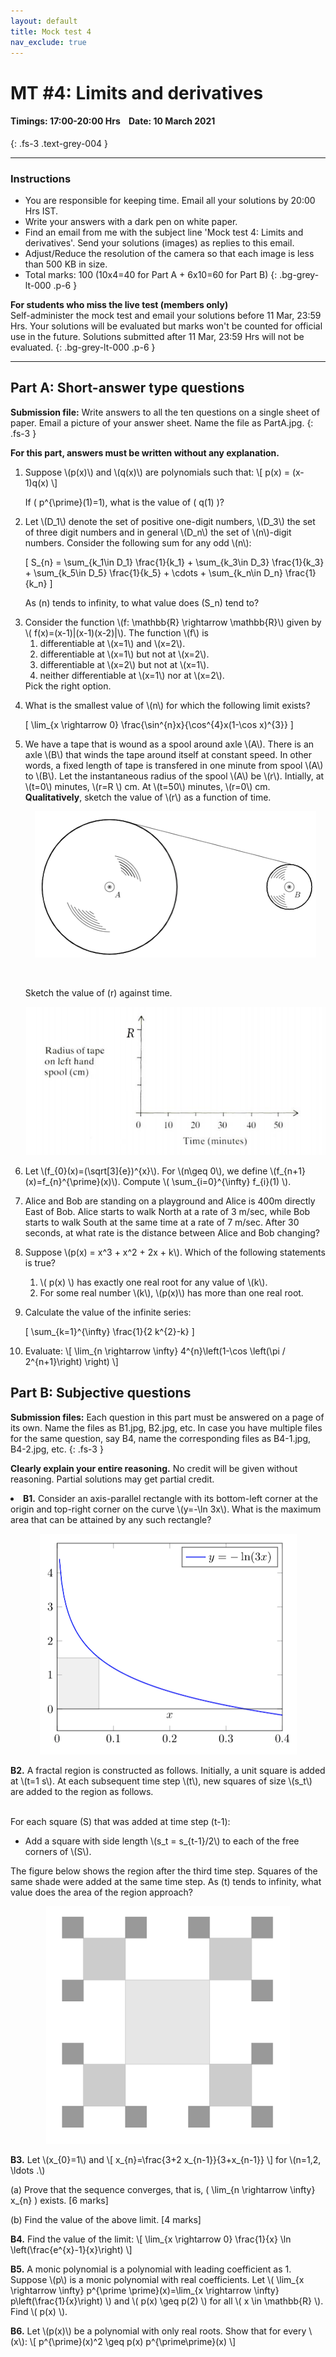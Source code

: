 ```yaml
---
layout: default
title: Mock test 4
nav_exclude: true
---
```



#  MT #4: Limits and derivatives
#### Timings: 17:00-20:00 Hrs &nbsp;&nbsp;  Date: 10 March 2021
{: .fs-3 .text-grey-004 }

---

### Instructions

- You are responsible for keeping time. Email all your solutions by 20:00 Hrs IST.
- Write your answers with a dark pen on white paper.
- Find an email from me with the subject line 'Mock test 4: Limits and derivatives'. Send your solutions (images) as replies to this email.
- Adjust/Reduce the resolution of the camera so that each image is less than 500 KB in size.
- Total marks: 100 (10x4=40 for Part A + 6x10=60 for Part B)
{: .bg-grey-lt-000 .p-6 }


**For students who miss the live test (members only)**<br>
Self-administer the mock test and email your solutions before 11 Mar, 23:59 Hrs. Your solutions will be evaluated
but marks won't be counted for official use in the future. Solutions submitted after 11 Mar, 23:59 Hrs will not be evaluated.
{: .bg-grey-lt-000 .p-6 }


---




## Part A: Short-answer type questions

**Submission file:** Write answers to all the ten questions on a single sheet of paper. Email a picture of your answer sheet. Name the file as PartA.jpg.
{: .fs-3 }

**For this part, answers must be written without any explanation.**



<ol>


<p>
<li>
Suppose \(p(x)\) and \(q(x)\) are polynomials such that:
\[ p(x) = (x-1)q(x) \]

If \( p^{\prime}(1)=1\), what is the value of \( q(1) \)?
</li>
</p>



<p>
<li>Let \(D_1\) denote the set of positive one-digit numbers, \(D_3\) the set of three digit numbers and in general \(D_n\) the set of \(n\)-digit numbers.
Consider the following sum for any odd \(n\):

\[ S_{n} = \sum_{k_1\in D_1} \frac{1}{k_1} + \sum_{k_3\in D_3} \frac{1}{k_3} + \sum_{k_5\in D_5} \frac{1}{k_5} + \cdots + \sum_{k_n\in D_n} \frac{1}{k_n} \]

As \(n\) tends to infinity, to what value does \(S_n\) tend to?


</li>
</p>




<p>
<li>
Consider the function \(f: \mathbb{R} \rightarrow \mathbb{R}\) given by \( f(x)=(x-1)|(x-1)(x-2)|\). The function \(f\) is
<ol>
<li> differentiable at \(x=1\) and \(x=2\).</li>
<li> differentiable at \(x=1\) but not at \(x=2\).</li>
<li> differentiable at \(x=2\) but not at \(x=1\).</li>
<li> neither differentiable at \(x=1\) nor at \(x=2\).</li>
</ol>
</li>
Pick the right option.
</p>



<p>
<li>What is the smallest value of \(n\) for which the following limit exists?</li>

\[ \lim_{x \rightarrow 0} \frac{\sin^{n}x}{\cos^{4}x(1-\cos x)^{3}} \]

</p>


<p>

<li>We have a tape that is wound as a spool around axle \(A\). There is an axle \(B\) that
winds the tape around itself at constant speed. In other words, a fixed length of tape is transfered in one minute from spool \(A\) to \(B\). Let the instantaneous radius
of the spool \(A\) be \(r\). Intially, at \(t=0\) minutes, \(r=R \) cm. At \(t=50\) minutes, \(r=0\) cm. <b>Qualitatively</b>, sketch the value of \(r\) as a function of time.</li>

<p style="text-align:center">
<img src="/assets/images/spool.png"/>
</p>

<br>

Sketch the value of \(r\) against time.

<p style="text-align:center">
<img src="/assets/images/spool_graph.png"/>
</p>




</p>





<p>
<li>
Let  \(f_{0}(x)=(\sqrt[3]{e})^{x}\).  For \(n\geq 0\), we define \(f_{n+1}(x)=f_{n}^{\prime}(x)\). Compute \( \sum_{i=0}^{\infty} f_{i}(1) \).
</li>
</p>


<p>
<li>
Alice and Bob are standing on a playground and Alice is 400m directly East of Bob. Alice starts to walk North at a rate of 3 m/sec, while Bob
starts to walk South at the same time at a rate of 7 m/sec. After 30 seconds, at what rate is the distance between Alice and Bob changing?
</li>
</p>


<p>
<li>Suppose \(p(x) = x^3 + x^2 + 2x + k\). Which of the following statements is true?</li>

<ol>
<li>\( p(x) \) has exactly one real root for any value of \(k\).</li>
<li> For some real number \(k\), \(p(x)\) has more than one real root.</li>
</ol>

</p>


<p>
<li>Calculate the value of the infinite series:</li>

\[ \sum_{k=1}^{\infty} \frac{1}{2 k^{2}-k} \]
</p>



<p>
<li>Evaluate:
\[ \lim_{n \rightarrow \infty} 4^{n}\left(1-\cos \left(\pi / 2^{n+1}\right) \right) \]

</li>
</p>



</ol>



## Part B: Subjective questions

**Submission files:** Each question in this part must be answered on a page of its own. Name the files as B1.jpg, B2.jpg, etc. In case you have multiple files
for the same question, say B4, name the corresponding files as B4-1.jpg, B4-2.jpg, etc.
{: .fs-3 }


**Clearly explain your entire reasoning.** No credit will be given without reasoning. Partial solutions may get partial credit.



<p>
<li> <b>B1.</b> Consider an axis-parallel rectangle with its bottom-left corner at the origin and top-right corner on the curve \(y=-\ln 3x\). What is the maximum area
that can be attained by any such rectangle?</li>

<p style="text-align:center">
<img src="/assets/images/mt4_max_rect.png"/>
</p>

</p>


<p>
<b>B2.</b> A fractal region is constructed as follows. Initially, a unit square is added at \(t=1 s\).
At each subsequent time step \(t\), new squares of size \(s_t\) are added to the region as follows.
<br>
<br>

For each square \(S\) that was added at time step \(t-1\):
<ul>
<li>Add a square with side length \(s_t = s_{t-1}/2\) to each of the free corners of \(S\).</li>
</ul>

The figure below shows the region after the third time step. Squares of the same shade were added at the same time step. As \(t\) tends to infinity, what value does the area of the region approach?

<p style="text-align:center">
<img src="/assets/images/square_fractal.png"/>
</p>


</p>


<p><b>B3.</b> Let \(x_{0}=1\) and
\[ x_{n}=\frac{3+2 x_{n-1}}{3+x_{n-1}} \]
for \(n=1,2, \ldots .\)<br>

(a) Prove that the sequence converges, that is, \( \lim_{n \rightarrow \infty} x_{n} \) exists. [6 marks]<br>

(b) Find the value of the above limit. [4 marks]

</p>


<p>
<b>B4.</b> Find the value of the limit:
\[ \lim_{x \rightarrow 0} \frac{1}{x} \ln \left(\frac{e^{x}-1}{x}\right) \]
</p>




<p>
<b>B5.</b> A monic polynomial is a polynomial with leading coefficient as 1.  Suppose \(p\) is a monic polynomial with real coefficients.
Let  \( \lim_{x \rightarrow \infty} p^{\prime \prime}(x)=\lim_{x \rightarrow \infty} p\left(\frac{1}{x}\right) \) and \( p(x) \geq p(2) \) for all \( x \in \mathbb{R} \). Find \( p(x) \).
</p>


<p>
<b>B6.</b> Let \(p(x)\) be a polynomial with only real roots. Show that for every \(x\):
\[ p^{\prime}(x)^2 \geq p(x) p^{\prime\prime}(x) \]
</p>







